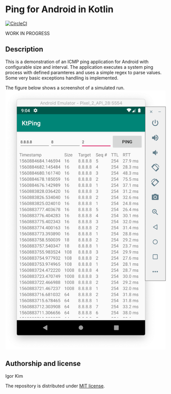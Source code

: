# Ping for Android in Kotlin

[![CircleCI](https://circleci.com/gh/igorskh/kt_ping.svg?style=svg)](https://circleci.com/gh/igorskh/kt_ping)

WORK IN PROGRESS

## Description
This is a demonstration of an ICMP ping application for Android with configurable size and interval. The application executes a system ping process with defined paramteres and uses a simple regex to parse values. Some very basic exceptions handling is implemented.

The figure below shows a screenshot of a simulated run.
![](public/screenshot.png)

## Authorship and license
Igor Kim

The repository is distributed under [MIT license](LICENSE.MD).
